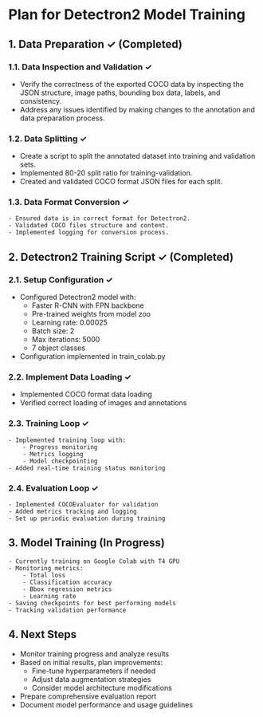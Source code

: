 # Plan for Detectron2 Model Training

## 1. Data Preparation ✓ (Completed)

### 1.1. Data Inspection and Validation ✓
   - Verify the correctness of the exported COCO data by inspecting the JSON structure, image paths, bounding box data, labels, and consistency.
   - Address any issues identified by making changes to the annotation and data preparation process.

### 1.2. Data Splitting ✓
   - Create a script to split the annotated dataset into training and validation sets.
   - Implemented 80-20 split ratio for training-validation.
   - Created and validated COCO format JSON files for each split.

### 1.3. Data Format Conversion ✓
    - Ensured data is in correct format for Detectron2.
    - Validated COCO files structure and content.
    - Implemented logging for conversion process.

## 2. Detectron2 Training Script ✓ (Completed)

### 2.1. Setup Configuration ✓
   - Configured Detectron2 model with:
       - Faster R-CNN with FPN backbone
       - Pre-trained weights from model zoo
       - Learning rate: 0.00025
       - Batch size: 2
       - Max iterations: 5000
       - 7 object classes
   - Configuration implemented in train_colab.py

### 2.2. Implement Data Loading ✓
   - Implemented COCO format data loading
   - Verified correct loading of images and annotations

### 2.3. Training Loop ✓
    - Implemented training loop with:
        - Progress monitoring
        - Metrics logging
        - Model checkpointing
    - Added real-time training status monitoring

### 2.4. Evaluation Loop ✓
    - Implemented COCOEvaluator for validation
    - Added metrics tracking and logging
    - Set up periodic evaluation during training

## 3. Model Training (In Progress)
    - Currently training on Google Colab with T4 GPU
    - Monitoring metrics:
        - Total loss
        - Classification accuracy
        - Bbox regression metrics
        - Learning rate
    - Saving checkpoints for best performing models
    - Tracking validation performance

## 4. Next Steps
   - Monitor training progress and analyze results
   - Based on initial results, plan improvements:
      - Fine-tune hyperparameters if needed
      - Adjust data augmentation strategies
      - Consider model architecture modifications
   - Prepare comprehensive evaluation report
   - Document model performance and usage guidelines